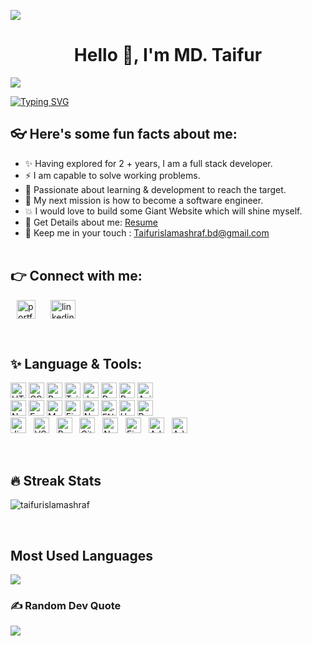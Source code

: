 <img src="https://www.meshdex.com/wp-content/uploads/2018/07/web.gif"><br/>


<h1 align="center">Hello 👋, I'm MD. Taifur</h1>

[![](https://visitcount.itsvg.in/api?id=TaifurIslamAshraf&icon=4&color=0)](https://visitcount.itsvg.in)
<br>

[![Typing SVG](https://readme-typing-svg.herokuapp.com?font=Roboto&size=40&vCenter=true&height=60&lines=A+Full+Stack+Developer;A+React+JS+Developer;A+MERN+Stack+Developer)](https://git.io/typing-svg)

## 👓 Here's some fun facts about me:

- ✨ Having explored for 2 + years, I am a full stack developer.
- ⚡️ I am capable to solve working problems.
- 💫 Passionate about learning & development to reach the target.
- 🚀 My next mission is how to become a software engineer.
- 💥 I would love to build some Giant Website which will shine myself.
- 📝 Get Details about me: [Resume](https://drive.google.com/file/d/1ACkQAuLQJIatCcC5DbcbtIiE7y73vMMu/view)
- 💬 Keep me in your touch : Taifurislamashraf.bd@gmail.com
  <br><br>

## 👉 Connect with me:

<p align="left">
    <a style="margin: 0 10px" href="https://taifurdev.netlify.app/" target="blank" title="Portfolio"><img align="center" src="https://avatars.githubusercontent.com/u/91811028?v=4" alt="portfolio" height="30" width="30" /></a>
    <a style="margin: 0 10px" href="https://www.linkedin.com/in/mdtaifur/" target="blank"><img align="center" src="https://raw.githubusercontent.com/rahuldkjain/github-profile-readme-generator/master/src/images/icons/Social/linked-in-alt.svg" alt="linkedin" height="30" width="40" /></a>
    <!-- <a href="https://twitter.com/itsproali" target="blank"><img align="center" src="https://raw.githubusercontent.com/rahuldkjain/github-profile-readme-generator/master/src/images/icons/Social/twitter.svg" alt="twitter" height="30" width="40" /></a> -->
    <!-- <a style="margin: 0 10px" href="https://fb.com/itsproali" target="blank"><img align="center" src="https://raw.githubusercontent.com/rahuldkjain/github-profile-readme-generator/master/src/images/icons/Social/facebook.svg" alt="facebook" height="30" width="40" /></a>
    <a style="margin: 0 10px" href="https://instagram.com/itsproali" target="blank"><img align="center" src="https://raw.githubusercontent.com/rahuldkjain/github-profile-readme-generator/master/src/images/icons/Social/instagram.svg" alt="instagram" height="30" width="40" /></a> -->
</p><br>

## ✨ Language & Tools:

<p align="left" display="flex">

<!-- Front End -->
<img src="https://img.shields.io/badge/HTML-282C34?logo=html5&logoColor=E34F26" alt="HTML logo" title="HTML" height="25" />

<img src="https://img.shields.io/badge/CSS-282C34?logo=css3&logoColor=1572B6" alt="CSS logo" title="CSS" height="25" />

<img src="https://img.shields.io/badge/Bootstrap-282C34?logo=bootstrap&logoColor=7952B3" alt="Bootstrap logo" title="Bootstrap" height="25" />


<img src="https://img.shields.io/badge/Tailwind CSS-282C34?logo=tailwindcss&logoColor=06B6D4" alt="Tailwind CSS logo" title="Tailwind CSS" height="25" />

<img src="https://img.shields.io/badge/JavaScript-282C34?logo=javascript&logoColor=F7DF1E" alt="JavaScript logo" title="JavaScript" height="25" />

<img src="https://img.shields.io/badge/React JS-282C34?logo=react&logoColor=61DAFB" alt="React JS logo" title="React JS" height="25" />

<img src="https://img.shields.io/badge/Redux-282C34?logo=redux&logoColor=764ABC" alt="Redux logo" title="Redux" height="25" />


<img src="https://img.shields.io/badge/Axios-282C34?logo=axios&logoColor=5A29E4" alt="Axios logo" title="Axios" height="25" />

<br>

<!-- Back End -->
<img src="https://img.shields.io/badge/Node JS-282C34?logo=node.js&logoColor=339933" alt="Node JS logo" title="Node JS" height="25" />

<img src="https://img.shields.io/badge/Express JS-282C34?logo=express&logoColor=000000" alt="Express JS logo" title="Express JS" height="25" />

<img src="https://img.shields.io/badge/MongoDB-282C34?logo=mongodb&logoColor=47A248" alt="MongoDB logo" title="MongoDB" height="25" />


<img src="https://img.shields.io/badge/Firebase-282C34?logo=firebase&logoColor=FFCA28" alt="Firebase logo" title="Firebase" height="25" />

<img src="https://img.shields.io/badge/Nodemon-282C34?logo=nodemon&logoColor=76D04B" alt="Nodemon logo" title="Nodemon" height="25" />

<img src="https://img.shields.io/badge/.ENV-282C34?logo=dotenv&logoColor=ECD53F" alt=".ENV logo" title=".ENV" height="25" />

<img src="https://img.shields.io/badge/Heroku-282C34?logo=heroku&logoColor=430098" alt="Heroku logo" title="Heroku" height="25" />

<img src="https://img.shields.io/badge/Render-282C34?logo=render&logoColor=46E3B7" alt="Render logo" title="Render" height="25" />

<br>

<!-- Tools -->
<img src="https://img.shields.io/badge/Jira-282C34?logo=jira&logoColor=0052CC" alt="Jira logo" title="Jira" height="25" />
&nbsp;
<img src="https://img.shields.io/badge/VS Code-282C34?logo=visual studio code&logoColor=007ACC" alt="VS Code logo" title="VS Code" height="25" />
&nbsp;
<img src="https://img.shields.io/badge/Postman-282C34?logo=postman&logoColor=FF6C37" alt="Postman logo" title="Postman" height="25" />
&nbsp;
<img src="https://img.shields.io/badge/Git-282C34?logo=git&logoColor=F05032" alt="Git logo" title="Git" height="25" />
&nbsp;
<img src="https://img.shields.io/badge/Netlify-282C34?logo=netlify&logoColor=00C7B7" alt="Netlify logo" title="Netlify" height="25" />
&nbsp;
<img src="https://img.shields.io/badge/Figma-282C34?logo=figma&logoColor=F24E1E" alt="Figma logo" title="Figma" height="25" />
&nbsp;
<img src="https://img.shields.io/badge/Adobe Photoshop-282C34?logo=adobe photoshop&logoColor=31A8FF" alt="Adobe Photoshop logo" title="Adobe Photoshop" height="25" />
&nbsp;
<img src="https://img.shields.io/badge/Adobe Illustrator-282C34?logo=adobe illustrator&logoColor=FF9A00" alt="Adobe Illustrator logo" title="Adobe Illustrator" height="25" />

</p><br>

## 🔥 Streak Stats

<p><img src="https://github-readme-stats.vercel.app/api?username=taifurislamashraf&theme=react&show_icons=true" alt="taifurislamashraf"  /></p>
<br>

## Most Used Languages

![](https://github-readme-stats.vercel.app/api/top-langs/?username=TaifurIslamAshraf&theme=dark&hide_border=false&include_all_commits=true&count_private=true&layout=compact)<br/>

### ✍️ Random Dev Quote
![](https://quotes-github-readme.vercel.app/api?type=horizontal&theme=radical)
